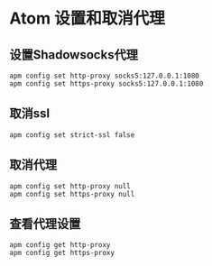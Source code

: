 # Atom 设置和取消代理
## 设置Shadowsocks代理
```
apm config set http-proxy socks5:127.0.0.1:1080
apm config set https-proxy socks5:127.0.0.1:1080
```
## 取消ssl
```
apm config set strict-ssl false
```
## 取消代理
```
apm config set http-proxy null
apm config set https-proxy null
```
## 查看代理设置
```
apm config get http-proxy
apm config get https-proxy
```
